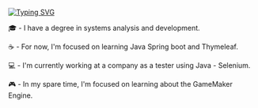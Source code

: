[![Typing SVG](https://readme-typing-svg.demolab.com/?lines=Hello!+👋+My+name+is+Danilo.;Welcome+to+my+github+:D)](https://git.io/typing-svg)



🎓 - I have a degree in systems analysis and development.

☕ - For now, I'm focused on learning Java Spring boot and Thymeleaf.

💻 - I'm currently working at a company as a tester using Java - Selenium.

🎮 - In my spare time, I'm focused on learning about the GameMaker Engine.
